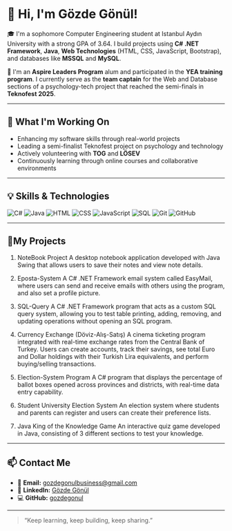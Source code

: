 
# 👋 Hi, I'm Gözde Gönül!

🎓 I'm a sophomore Computer Engineering student at Istanbul Aydın University with a strong GPA of 3.64. I build projects using **C# .NET Framework**, **Java**, **Web Technologies** (HTML, CSS, JavaScript, Bootstrap), and databases like **MSSQL** and **MySQL**.

🚀 I'm an **Aspire Leaders Program** alum and participated in the **YEA training program**. I currently serve as the **team captain** for the Web and Database sections of a psychology-tech project that reached the semi-finals in **Teknofest 2025**.

---

## 🌱 What I'm Working On
- Enhancing my software skills through real-world projects
- Leading a semi-finalist Teknofest project on psychology and technology
- Actively volunteering with **TOG** and **LÖSEV**
- Continuously learning through online courses and collaborative environments

---

## 💡 Skills & Technologies

![C#](https://img.shields.io/badge/C%23-.NET-blue)
![Java](https://img.shields.io/badge/Java-007396?logo=java)
![HTML](https://img.shields.io/badge/HTML5-E34F26?logo=html5)
![CSS](https://img.shields.io/badge/CSS3-1572B6?logo=css3)
![JavaScript](https://img.shields.io/badge/JavaScript-F7DF1E?logo=javascript)
![SQL](https://img.shields.io/badge/SQL-4479A1?logo=mysql)
![Git](https://img.shields.io/badge/Git-F05032?logo=git)
![GitHub](https://img.shields.io/badge/GitHub-181717?logo=github)

---
## 📂My Projects

1. NoteBook Project
A desktop notebook application developed with Java Swing that allows users to save their notes and view note details.

2. Eposta-System
A C# .NET Framework email system called EasyMail, where users can send and receive emails with others using the program, and also set a profile picture.

3. SQL-Query
A C# .NET Framework program that acts as a custom SQL query system, allowing you to test table printing, adding, removing, and updating operations without opening an SQL program.

4. Currency Exchange (Döviz-Alış-Satış)
A cinema ticketing program integrated with real-time exchange rates from the Central Bank of Turkey. Users can create accounts, track their savings, see total Euro and Dollar holdings with their Turkish Lira equivalents, and perform buying/selling transactions.

5. Election-System Program
A C# program that displays the percentage of ballot boxes opened across provinces and districts, with real-time data entry capability.

6. Student University Election System
An election system where students and parents can register and users can create their preference lists.

7. Java King of the Knowledge Game
An interactive quiz game developed in Java, consisting of 3 different sections to test your knowledge.

---

## 📫 Contact Me

- 📧 **Email:** [gozdegonulbusiness@gmail.com](mailto:gozdegonulbusiness@gmail.com)
- 💼 **LinkedIn:** [Gözde Gönül](https://www.linkedin.com)
- 💻 **GitHub:** [gozdegonul](https://github.com/gozdegonul)

---

> “Keep learning, keep building, keep sharing.”  

